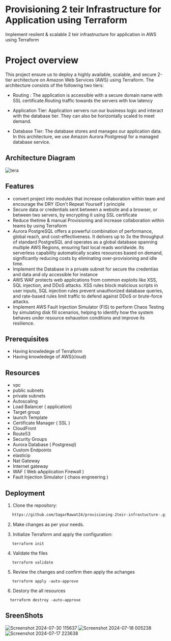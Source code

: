 
# Provisioning 2 teir Infrastructure  for Application using Terraform 


Implement resilent & scalable  2 teir infrastructure for application  in AWS using Terraform 

# Project overview

This project ensure  us to deploy a highly available, scalable, and secure 2-tier architecture on Amazon Web Services (AWS) using Terraform. The architecture consists of the following two tiers:

- Routing : The application is accessible with a secure domain name with SSL certificate.Routing traffic towards the servers with low latency 

- Application Tier: Application servers run our business logic and interact with the database tier. They can also be horizontally scaled to meet demand.

- Database Tier: The database stores and manages our application data. In this architecture, we use Amazon Aurora Postgresql for a managed database service.
  




## Architecture Diagram 
![tera](https://github.com/user-attachments/assets/06d957e1-f570-48d9-97b9-dc774deb3e43)<?xml version="1.0" encoding="UTF-8"?>
<!-- Do not edit this file with editors other than draw.io -->


## Features

- convert project into modules that increase collaboration within team and encourage the DRY (Don't Repeat Yourself ) principle   
-  Secure data or credentials sent between a website and a browser, or between two servers, by encrypting it using SSL certificate
- Reduce thetime & manual Provisioning and increase collaboration within teams by using Terraform
- Aurora PostgreSQL offers a powerful combination of performance, global reach, and cost-effectiveness. It delivers up to 3x the throughput of standard PostgreSQL and operates as a global database spanning multiple AWS Regions, ensuring fast local reads worldwide. Its serverless capability automatically scales resources based on demand, significantly reducing costs by eliminating over-provisioning and idle time.
- Implement the Database in a private subnet for secure the credentias and data and oly accessible for instance
- AWS WAF protects web applications from common exploits like XSS, SQL injection, and DDoS attacks. XSS rules block malicious scripts in user inputs, SQL injection rules prevent unauthorized database queries, and rate-based rules limit traffic to defend against DDoS or brute-force attacks.
- Implement AWS Fault Injection Simulator (FIS) to perform Chaos Testing by simulating disk fill scenarios, helping to identify how the system behaves under resource exhaustion conditions and improve its resilience.



## Prerequisites

- Having knowledege of Terraform 
- Having knowledege of AWS(cloud)

## Resources

- vpc
- public subnets
- private subnets
- Autoscaling 
- Load Balancer ( application)
- Target group
- launch Template 
- Certificate Manager ( SSL )
- CloudFront
- Route53
- Security Groups 
- Aurora Database ( Postgresql)
- Custom Endpoints
- elasticip
- Nat Gateway
- Internet gateway
- WAF ( Web aApplication Firewall )
- Fault Injection Simulator ( chaos engneering ) 
## Deployment
 1. Clone the repository:
   
```bash
   https://github.com/SagarRawat24/provisioning-2teir-infrastucture-.git
 ```

 2. Make changes as per your needs.

 3. Initialize Terraform and apply the configuration:
 ```   
    terraform init    
 ```    
 4. Validate the files 
 ```   
    terraform validate     
 ```
 5. Review the changes and confirm then apply the achanges 
 ```   
    terraform apply -auto-approve    
 ```        

 6. Destory the all resources 
  ```   
    terraform destroy -auto-approve    
 ```
## SreenShots
![Screenshot 2024-07-30 115637](https://github.com/user-attachments/assets/e0f7209b-89b0-4860-a3aa-43b40177e354)
![Screenshot 2024-07-18 005238](https://github.com/user-attachments/assets/d3ad58c0-1d5b-4f91-8345-047f7ae28e2a)
![Screenshot 2024-07-17 223638](https://github.com/user-attachments/assets/2a46ca26-800b-47da-a243-b3c9aa36a04d)

